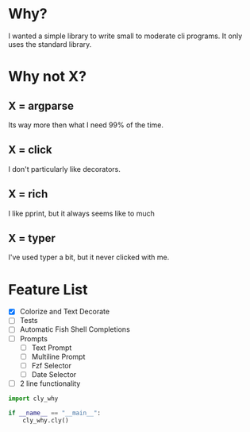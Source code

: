 # Why?
I wanted a simple library to write small to moderate cli programs.
It only uses the standard library.

# Why not X?
## X = argparse
Its way more then what I need 99% of the time.

## X = click
I don't particularly like decorators.

## X = rich
I like pprint, but it always seems like to much

## X = typer
I've used typer a bit, but it never clicked with me.

# Feature List
- [X] Colorize and Text Decorate
- [ ] Tests
- [ ] Automatic Fish Shell Completions
- [ ] Prompts
  - [ ] Text Prompt
  - [ ] Multiline Prompt
  - [ ] Fzf Selector
  - [ ] Date Selector
- [ ] 2 line functionality
```python
import cly_why

if __name__ == "__main__":
	cly_why.cly()
```
